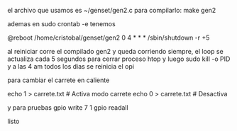 el archivo que usamos es ~/genset/gen2.c
para compilarlo: make gen2 

ademas
en sudo crontab -e tenemos

@reboot /home/cristobal/genset/gen2
0 4 * * * /sbin/shutdown -r +5

al reiniciar corre el compilado gen2
y queda corriendo siempre, el loop se actualiza cada 5 segundos
para cerrar proceso htop y luego sudo kill -o PID
y a las 4 am todos los dias se reinicia el opi

para cambiar el carrete en caliente

echo 1 > carrete.txt   # Activa modo carrete
echo 0 > carrete.txt   # Desactiva

y para pruebas
gpio write 7 1
gpio readall

listo
